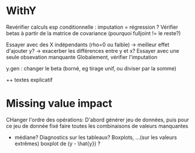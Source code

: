 
# WithY
Revérifier calculs esp conditionnelle : imputation = régression ? 
Vérifier betas à partir de la matrice de covariance (pourquoi fulljoint != le reste?)

Essayer avec des X indépendants (rho=0 ou faible) -> meilleur effet d'ajouter y? -> exacerber les différences entre y et x?
Essayer avec une seule obsevation manquante
Globalement, vérifier l'imputation

y.gen : changer le beta (borné, eg tirage unif, ou diviser par la somme)



++ textes explicatif


# Missing value impact
CHanger l'ordre des opérations:
D'abord générer jeu de données, puis pour ce jeu de donnée fixé faire toutes les combinaisons de valeurs manquantes
+ médiane?
Diagnostics sur les tableaux? Boxplots, ...(sur les valeurs extrêmes)
boxplot de (y - \hat{y}) ?

